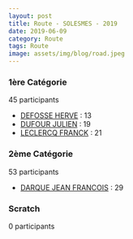 ```yaml
---
layout: post
title: Route - SOLESMES - 2019
date: 2019-06-09
category: Route
tags: Route
image: assets/img/blog/road.jpeg
---
```


### 1ère Catégorie
45 participants
- [DEFOSSE HERVE](https://teamspecializedlille.cc/coureurs/defosseherve) : 13
- [DUFOUR JULIEN](https://teamspecializedlille.cc/coureurs/dufourjulien) : 19
- [LECLERCQ FRANCK](https://teamspecializedlille.cc/coureurs/leclercqfranck) : 21

### 2ème Catégorie
53 participants
- [DARQUE JEAN FRANCOIS](https://teamspecializedlille.cc/coureurs/darquejeanfrancois) : 29

### Scratch
0 participants
